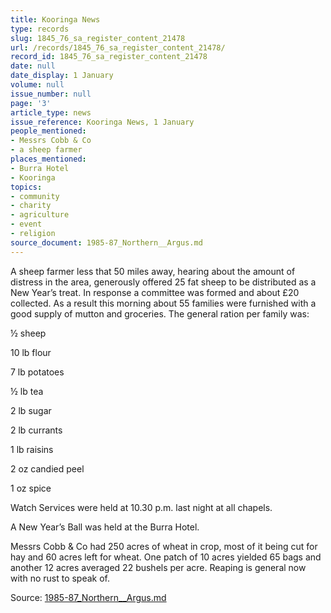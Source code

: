 ```yaml
---
title: Kooringa News
type: records
slug: 1845_76_sa_register_content_21478
url: /records/1845_76_sa_register_content_21478/
record_id: 1845_76_sa_register_content_21478
date: null
date_display: 1 January
volume: null
issue_number: null
page: '3'
article_type: news
issue_reference: Kooringa News, 1 January
people_mentioned:
- Messrs Cobb & Co
- a sheep farmer
places_mentioned:
- Burra Hotel
- Kooringa
topics:
- community
- charity
- agriculture
- event
- religion
source_document: 1985-87_Northern__Argus.md
---
```


A sheep farmer less that 50 miles away, hearing about the amount of distress in the area, generously offered 25 fat sheep to be distributed as a New Year’s treat.  In response a committee was formed and about £20 collected.  As a result this morning about 55 families were furnished with a good supply of mutton and groceries.  The general ration per family was:

½ sheep

10 lb flour

7 lb potatoes

½ lb tea

2 lb sugar

2 lb currants

1 lb raisins

2 oz candied peel

1 oz spice

Watch Services were held at 10.30 p.m. last night at all chapels.

A New Year’s Ball was held at the Burra Hotel.

Messrs Cobb & Co had 250 acres of wheat in crop, most of it being cut for hay and 60 acres left for wheat.  One patch of 10 acres yielded 65 bags and another 12 acres averaged 22 bushels per acre.  Reaping is general now with no rust to speak of.

Source: [1985-87_Northern__Argus.md](/downloads/markdown/1985-87_Northern__Argus.md)
